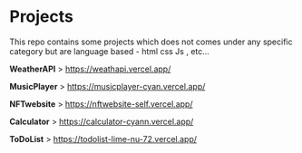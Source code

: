 # Projects
This repo contains some projects which does not comes under any specific category but are language based - html css Js , etc...

**WeatherAPI** > https://weathapi.vercel.app/

**MusicPlayer** > https://musicplayer-cyan.vercel.app/

**NFTwebsite** > https://nftwebsite-self.vercel.app/

**Calculator** > https://calculator-cyann.vercel.app/

**ToDoList** > https://todolist-lime-nu-72.vercel.app/
